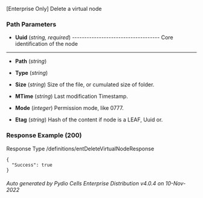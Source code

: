 






 
[Enterprise Only] Delete a virtual node  


### Path Parameters

 - **Uuid** (_string, required_) ------------------------------------
Core identification of the node
------------------------------------

 - **Path** (_string_) 

 - **Type** (_string_) 

 - **Size** (_string_) Size of the file, or cumulated size of folder.

 - **MTime** (_string_) Last modification Timestamp.

 - **Mode** (_integer_) Permission mode, like 0777.

 - **Etag** (_string_) Hash of the content if node is a LEAF, Uuid or.




### Response Example (200)
Response Type /definitions/entDeleteVirtualNodeResponse

```
{
  "Success": true
}
```




###### Auto generated by Pydio Cells Enterprise Distribution v4.0.4 on 10-Nov-2022
